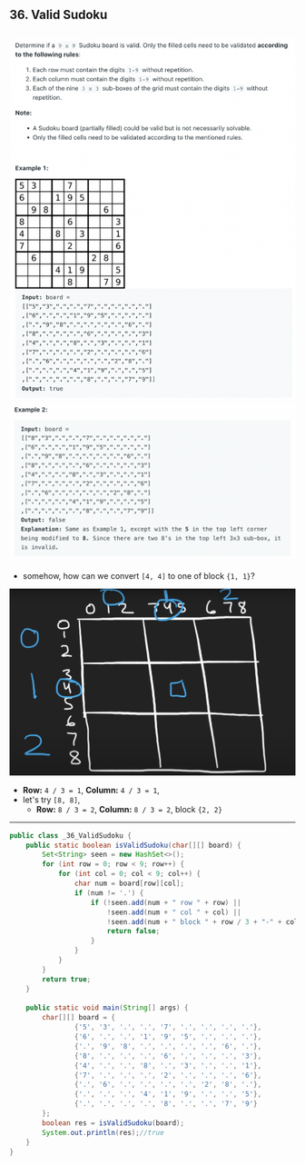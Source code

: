 ## 36. Valid Sudoku
![](img/2022-11-25-22-37-54.png)
![](img/2022-11-25-22-38-07.png)
---

- somehow, how can we convert `[4, 4]` to one of block `{1, 1}`?

![](img/2024-03-22-22-23-40.png)

- **Row:** `4 / 3 = 1`,  **Column:** `4 / 3 = 1`,  
- let's try `[8, 8]`,  
  - **Row:** `8 / 3 = 2`,  **Column:** `8 / 3 = 2`, block `{2, 2}`

---
```java
public class _36_ValidSudoku {
    public static boolean isValidSudoku(char[][] board) {
        Set<String> seen = new HashSet<>();
        for (int row = 0; row < 9; row++) {
            for (int col = 0; col < 9; col++) {
                char num = board[row][col];
                if (num != '.') {
                    if (!seen.add(num + " row " + row) ||
                        !seen.add(num + " col " + col) ||
                        !seen.add(num + " block " + row / 3 + "-" + col / 3)) {
                        return false;
                    }
                }
            }
        }
        return true;
    }

    public static void main(String[] args) {
        char[][] board = {
                {'5', '3', '.', '.', '7', '.', '.', '.', '.'},
                {'6', '.', '.', '1', '9', '5', '.', '.', '.'},
                {'.', '9', '8', '.', '.', '.', '.', '6', '.'},
                {'8', '.', '.', '.', '6', '.', '.', '.', '3'},
                {'4', '.', '.', '8', '.', '3', '.', '.', '1'},
                {'7', '.', '.', '.', '2', '.', '.', '.', '6'},
                {'.', '6', '.', '.', '.', '.', '2', '8', '.'},
                {'.', '.', '.', '4', '1', '9', '.', '.', '5'},
                {'.', '.', '.', '.', '8', '.', '.', '7', '9'}
        };
        boolean res = isValidSudoku(board);
        System.out.println(res);//true
    }
}

```